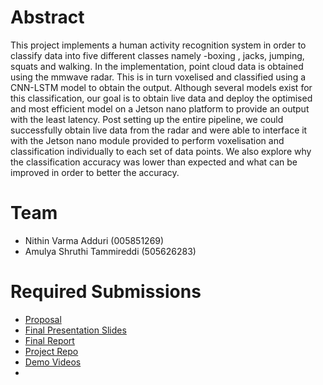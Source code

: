 # Abstract

This project implements a human activity recognition system in order to classify data into five different classes namely -boxing , jacks, jumping, squats and walking. In the implementation, point cloud data is obtained using the mmwave radar. This is in turn voxelised and classified using a CNN-LSTM model to obtain the output. Although several models exist for this classification, our goal is to obtain live data and deploy the optimised and most efficient model on a Jetson nano platform to provide an output with the least latency. Post setting up the entire pipeline, we could successfully obtain live data from the radar and were able to interface it with the Jetson nano module provided to perform voxelisation and classification individually to each set of data points. We also explore why the classification accuracy was lower than expected and what can be improved in order to better the accuracy.

# Team

* Nithin Varma Adduri (005851269)
* Amulya Shruthi Tammireddi (505626283)

# Required Submissions

* [Proposal](proposal)
* [Final Presentation Slides](https://docs.google.com/presentation/d/1LEueKFinSaYRZRIE4L3bn9PwPoZocdIhcAe1IjP5ahc/edit#slide=id.g1b267e48dc1_0_3450)
* [Final Report](report)
* [Project Repo](https://github.com/nithinvarma16/M202_Project_Repo)
* [Demo Videos](https://)
* 
